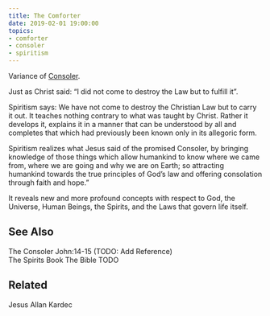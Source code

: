 ```yaml
---
title: The Comforter
date: 2019-02-01 19:00:00
topics:
- comforter
- consoler
- spiritism
---
```


Variance of [Consoler](../consoler).

Just as Christ said: “I did not come to destroy the Law but to fulfill it”.

Spiritism says: We have not come to destroy the Christian Law but to carry it
out. It teaches nothing contrary to what was taught by Christ. Rather it
develops it, explains it in a manner that can be understood by all and
completes that which had previously been known only in its allegoric form.

Spiritism realizes what Jesus said of the promised Consoler, by bringing
knowledge of those things which allow humankind to know where we came from,
where we are going and why we are on Earth; so attracting humankind towards the
true principles of God’s law and offering consolation through faith and hope.”

It reveals new and more profound concepts with respect to God, the Universe,
Human Beings, the Spirits, and the Laws that govern life itself.

## See Also 
The Consoler
John:14-15 (TODO: Add Reference)  
The Spirits Book
The Bible
TODO

## Related
Jesus
Allan Kardec

